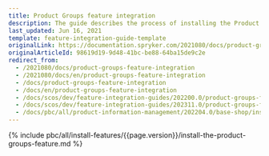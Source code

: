 ```yaml
---
title: Product Groups feature integration
description: The guide describes the process of installing the Product Group feature in your project.
last_updated: Jun 16, 2021
template: feature-integration-guide-template
originalLink: https://documentation.spryker.com/2021080/docs/product-groups-feature-integration
originalArticleId: 98619d19-9d48-41bc-be88-64ba15de9c2e
redirect_from:
  - /2021080/docs/product-groups-feature-integration
  - /2021080/docs/en/product-groups-feature-integration
  - /docs/product-groups-feature-integration
  - /docs/en/product-groups-feature-integration
  - /docs/scos/dev/feature-integration-guides/202200.0/product-groups-feature-integration.html
  - /docs/scos/dev/feature-integration-guides/202311.0/product-groups-feature-integration.html
  - /docs/pbc/all/product-information-management/202204.0/base-shop/install-and-upgrade/install-features/install-the-product-groups-feature.html
---
```


{% include pbc/all/install-features/{{page.version}}/install-the-product-groups-feature.md %} <!-- To edit, see /_includes/pbc/all/install-features/202311.0/install-the-product-groups-feature.md -->
